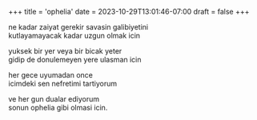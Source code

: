 +++
title = 'ophelia'
date = 2023-10-29T13:01:46-07:00
draft = false
+++

ne kadar zaiyat gerekir savasin galibiyetini\
kutlayamayacak kadar uzgun olmak icin

yuksek bir yer veya bir bicak yeter\
gidip de donulemeyen yere ulasman icin

her gece uyumadan once\
icimdeki sen nefretimi tartiyorum

ve her gun dualar ediyorum\
sonun ophelia gibi olmasi icin.
